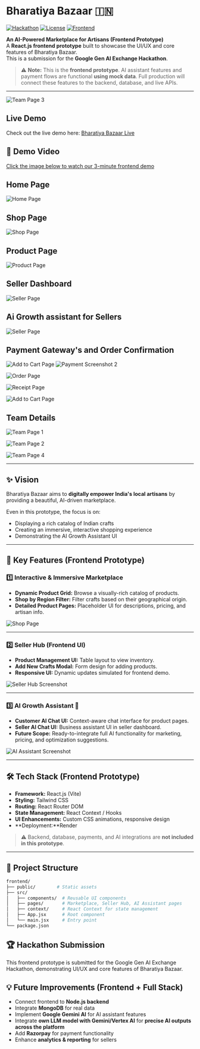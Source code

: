 # Bharatiya Bazaar 🇮🇳
[![Hackathon](https://img.shields.io/badge/Google%20GenAI-Hackathon-blue)](#)
[![License](https://img.shields.io/badge/License-MIT-green)](#)
[![Frontend](https://img.shields.io/badge/React-Vite-informational)](#)

**An AI-Powered Marketplace for Artisans (Frontend Prototype)**  
A **React.js frontend prototype** built to showcase the UI/UX and core features of Bharatiya Bazaar.  
This is a submission for the **Google Gen AI Exchange Hackathon**.  

> ⚠️ **Note:** This is the **frontend prototype**. AI assistant features and payment flows are functional **using mock data**. Full production will connect these features to the backend, database, and live APIs.
---

![Team Page 3](https://github.com/user-attachments/assets/ffb6a943-2e12-4681-9f0c-7f8435ecc9ef)

## Live Demo
Check out the live demo here: [Bharatiya Bazaar Live](https://bharatiya-bazaar-ketan-chokkaras-team.onrender.com/)

## 🎥 Demo Video
[Click the image below to watch our 3-minute frontend demo](#)  

## Home Page 

![Home Page](https://github.com/user-attachments/assets/3445d4a5-7f3a-4f84-8083-5ce6f83ecf16)

## Shop Page 
![Shop Page](https://github.com/user-attachments/assets/280b8b80-2682-42a4-b33d-8fbd66445fdb)

## Product Page
![Product Page](https://github.com/user-attachments/assets/28ccebd5-a083-4404-b852-edac9079fcd0)

## Seller Dashboard 
![Seller Page](https://github.com/user-attachments/assets/a836b0ba-73d1-4259-9569-7fea6e03b91e)

## Ai Growth assistant for Sellers
![Seller Page](https://github.com/user-attachments/assets/3a8310ee-b307-450e-a6a8-73353eac26ab)

## Payment Gateway's and Order Confirmation 

![Add to Cart Page](https://github.com/user-attachments/assets/49cac136-fa3b-4b37-bff6-585560b84b4d)
![Payment Screenshot 2](https://github.com/user-attachments/assets/5d327eef-1b76-4a84-8458-5f9532f70d8a)

![Order Page](https://github.com/user-attachments/assets/7fab6524-9a72-42d1-abd7-24440b7d68d7)

![Receipt Page](https://github.com/user-attachments/assets/9b67108a-5439-419b-817f-fa0df9f7009f)

![Add to Cart Page](https://github.com/user-attachments/assets/49cac136-fa3b-4b37-bff6-585560b84b4d)

## Team Details 

![Team Page 1](https://github.com/user-attachments/assets/e43d3c27-b0bf-45cd-903e-2513101d1f29)

![Team Page 2](https://github.com/user-attachments/assets/ec3c473c-ffb9-4c29-a6c6-e9bee75f6526)

![Team Page 4](https://github.com/user-attachments/assets/68b60f2d-e585-487f-b944-8e2ca3657a02)

---

## ✨ Vision
Bharatiya Bazaar aims to **digitally empower India's local artisans** by providing a beautiful, AI-driven marketplace.  

Even in this prototype, the focus is on:  
- Displaying a rich catalog of Indian crafts  
- Creating an immersive, interactive shopping experience  
- Demonstrating the AI Growth Assistant UI  

---

## 🚀 Key Features (Frontend Prototype)

### 1️⃣ Interactive & Immersive Marketplace
- **Dynamic Product Grid:** Browse a visually-rich catalog of products.  
- **Shop by Region Filter:** Filter crafts based on their geographical origin.  
- **Detailed Product Pages:** Placeholder UI for descriptions, pricing, and artisan info.  

![Shop Page](https://github.com/user-attachments/assets/280b8b80-2682-42a4-b33d-8fbd66445fdb)


---

### 2️⃣ Seller Hub (Frontend UI)
- **Product Management UI:** Table layout to view inventory.  
- **Add New Crafts Modal:** Form design for adding products.  
- **Responsive UI:** Dynamic updates simulated for frontend demo.  

![Seller Hub Screenshot](https://github.com/user-attachments/assets/d4598894-f970-4697-9444-9cb84943f626)

---

### 3️⃣ AI Growth Assistant 🧠
- **Customer AI Chat UI:** Context-aware chat interface for product pages.  
- **Seller AI Chat UI:** Business assistant UI in seller dashboard.  
- **Future Scope:** Ready-to-integrate full AI functionality for marketing, pricing, and optimization suggestions.  

![AI Assistant Screenshot](https://github.com/user-attachments/assets/a4ee5195-cfea-418a-81c6-afd23769aaaf)

---

## 🛠️ Tech Stack (Frontend Prototype)
- **Framework:** React.js (Vite)  
- **Styling:** Tailwind CSS  
- **Routing:** React Router DOM  
- **State Management:** React Context / Hooks  
- **UI Enhancements:** Custom CSS animations, responsive design  
- **Deployment:**Render 

> ⚠️ Backend, database, payments, and AI integrations are **not included in this prototype**.

---

## 📂 Project Structure
```bash
frontend/
├── public/        # Static assets
├── src/
│   ├── components/  # Reusable UI components
│   ├── pages/       # Marketplace, Seller Hub, AI Assistant pages
│   ├── context/     # React Context for state management
│   ├── App.jsx      # Root component
│   └── main.jsx     # Entry point
└── package.json
```

 
## 🏆 Hackathon Submission
This frontend prototype is submitted for the Google Gen AI Exchange Hackathon, demonstrating UI/UX and core features of Bharatiya Bazaar.

## 💡 Future Improvements (Frontend + Full Stack)
- Connect frontend to **Node.js backend**  
- Integrate **MongoDB** for real data  
- Implement **Google Gemini AI** for AI assistant features  
- Integrate **own LLM model with Gemini/Vertex AI** for **precise AI outputs across the platform**  
- Add **Razorpay** for payment functionality  
- Enhance **analytics & reporting** for sellers  
